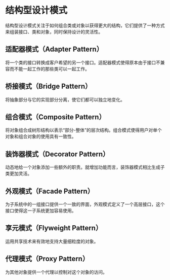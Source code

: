 # 结构型设计模式

结构型设计模式关注于如何组合类或对象以获得更大的结构，它们提供了一种方式来组装接口、类和对象，同时保持设计的灵活性。

## 适配器模式（Adapter Pattern）

将一个类的接口转换成客户希望的另一个接口。适配器模式使得原本由于接口不兼容而不能一起工作的那些类可以一起工作。

## 桥接模式（Bridge Pattern）

将抽象部分与它的实现部分分离，使它们都可以独立地变化。

## 组合模式（Composite Pattern）

将对象组合成树形结构以表示“部分-整体”的层次结构。组合模式使得用户对单个对象和组合对象的使用具有一致性。

## 装饰器模式（Decorator Pattern）

动态地给一个对象添加一些额外的职责。就增加功能而言，装饰器模式相比生成子类更加灵活。

## 外观模式（Facade Pattern）

为子系统中的一组接口提供一个一致的界面，外观模式定义了一个高层接口，这个接口使得这一子系统更加容易使用。

## 享元模式（Flyweight Pattern）

运用共享技术来有效地支持大量细粒度的对象。

## 代理模式（Proxy Pattern）

为其他对象提供一个代理以控制对这个对象的访问。

